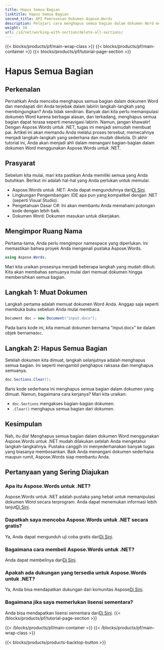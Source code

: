 ```yaml
---
title: Hapus Semua Bagian
linktitle: Hapus Semua Bagian
second_title: API Pemrosesan Dokumen Aspose.Words
description: Pelajari cara menghapus semua bagian dalam dokumen Word menggunakan Aspose.Words untuk .NET dengan panduan langkah demi langkah yang mudah diikuti ini.
weight: 10
url: /id/net/working-with-section/delete-all-sections/
---
```


{{< blocks/products/pf/main-wrap-class >}}
{{< blocks/products/pf/main-container >}}
{{< blocks/products/pf/tutorial-page-section >}}

# Hapus Semua Bagian

## Perkenalan

Pernahkah Anda mencoba menghapus semua bagian dalam dokumen Word dan mendapati diri Anda terjebak dalam labirin langkah-langkah yang membingungkan? Anda tidak sendirian. Banyak dari kita perlu memanipulasi dokumen Word karena berbagai alasan, dan terkadang, menghapus semua bagian dapat terasa seperti menavigasi labirin. Namun, jangan khawatir! Dengan Aspose.Words untuk .NET, tugas ini menjadi semudah membuat pai. Artikel ini akan memandu Anda melalui proses tersebut, memecahnya menjadi langkah-langkah yang sederhana dan mudah dikelola. Di akhir tutorial ini, Anda akan menjadi ahli dalam menangani bagian-bagian dalam dokumen Word menggunakan Aspose.Words untuk .NET.

## Prasyarat

Sebelum kita mulai, mari kita pastikan Anda memiliki semua yang Anda butuhkan. Berikut ini adalah hal-hal yang Anda perlukan untuk memulai:

-  Aspose.Words untuk .NET: Anda dapat mengunduhnya dari[Di Sini](https://releases.aspose.com/words/net/).
- Lingkungan Pengembangan: IDE apa pun yang kompatibel dengan .NET (seperti Visual Studio).
- Pengetahuan Dasar C#: Ini akan membantu Anda memahami potongan kode dengan lebih baik.
- Dokumen Word: Dokumen masukan untuk dikerjakan.

## Mengimpor Ruang Nama

Pertama-tama, Anda perlu mengimpor namespace yang diperlukan. Ini memastikan bahwa proyek Anda mengenali pustaka Aspose.Words.

```csharp
using Aspose.Words;
```

Mari kita uraikan prosesnya menjadi beberapa langkah yang mudah diikuti. Kita akan membahas semuanya mulai dari memuat dokumen hingga membersihkan semua bagian.

## Langkah 1: Muat Dokumen

Langkah pertama adalah memuat dokumen Word Anda. Anggap saja seperti membuka buku sebelum Anda mulai membaca.

```csharp
Document doc = new Document("input.docx");
```

 Pada baris kode ini, kita memuat dokumen bernama "input.docx" ke dalam objek bernama`doc`.

## Langkah 2: Hapus Semua Bagian

Setelah dokumen kita dimuat, langkah selanjutnya adalah menghapus semua bagian. Ini seperti mengambil penghapus raksasa dan menghapus semuanya.

```csharp
doc.Sections.Clear();
```

Baris kode sederhana ini menghapus semua bagian dalam dokumen yang dimuat. Namun, bagaimana cara kerjanya? Mari kita uraikan:

- `doc.Sections` mengakses bagian-bagian dokumen.
- `.Clear()` menghapus semua bagian dari dokumen.

## Kesimpulan

Nah, itu dia! Menghapus semua bagian dalam dokumen Word menggunakan Aspose.Words untuk .NET mudah dilakukan setelah Anda mengetahui langkah-langkahnya. Pustaka canggih ini menyederhanakan banyak tugas yang biasanya membosankan. Baik Anda menangani dokumen sederhana maupun rumit, Aspose.Words siap membantu Anda. 

## Pertanyaan yang Sering Diajukan

### Apa itu Aspose.Words untuk .NET?
 Aspose.Words untuk .NET adalah pustaka yang hebat untuk memanipulasi dokumen Word secara terprogram. Anda dapat menemukan informasi lebih lanjut[Di Sini](https://reference.aspose.com/words/net/).

### Dapatkah saya mencoba Aspose.Words untuk .NET secara gratis?
 Ya, Anda dapat mengunduh uji coba gratis dari[Di Sini](https://releases.aspose.com/).

### Bagaimana cara membeli Aspose.Words untuk .NET?
 Anda dapat membelinya dari[Di Sini](https://purchase.aspose.com/buy).

### Apakah ada dukungan yang tersedia untuk Aspose.Words untuk .NET?
Ya, Anda bisa mendapatkan dukungan dari komunitas Aspose[Di Sini](https://forum.aspose.com/c/words/8).

### Bagaimana jika saya memerlukan lisensi sementara?
 Anda bisa mendapatkan lisensi sementara dari[Di Sini](https://purchase.aspose.com/temporary-license/).
{{< /blocks/products/pf/tutorial-page-section >}}

{{< /blocks/products/pf/main-container >}}
{{< /blocks/products/pf/main-wrap-class >}}

{{< blocks/products/products-backtop-button >}}
